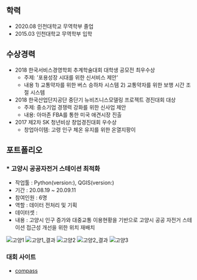 ## 학력
- 2020.08 인천대학교 무역학부 졸업
- 2015.03 인천대학교 무역학부 입학

## 수상경력
- 2018 한국서비스경영학회 추계학술대회 대학생 공모전 최우수상
  - 주제: '포용성장 시대를 위한 신서비스 제안'
  - 내용
        1) 교통약자를 위한 버스 승하차 시스템
        2) 교통약자를 위한 보행 시간 조절 시스템
- 2018 한국산업단지공단 중단기 뉴비즈니스모델링 프로젝트 경진대회 대상
  - 주제: 중소기업 경쟁력 강화를 위한 신사업 제안
  - 내용: 아마존 FBA를 통한 미국 애견시장 진출
- 2017 제2차 SK 청년비상 창업경진대회 우수상
  - 창업아이템: 고령 인구 체온 유지를 위한 온열지팡이
## 포트폴리오
### * 고양시 공공자전거 스테이션 최적화
  - 작업툴 : Python(version:), QGIS(version:)
  - 기간 : 20.08.19 ~ 20.09.11
  - 참여인원 : 6명
  - 역할 : 데이터 전처리 및 기획
  - 데이터셋 :
  - 내용 : 고양시 인구 증가와 대중교통 이용현황을 기반으로 고양시 공공 자전거 스테이션 접근성 개선을 위한 위치 재배치

![고양1](https://user-images.githubusercontent.com/69830161/93714884-9b79a080-fba0-11ea-951c-e2b5e617f70d.png)
![고양1_결과](https://user-images.githubusercontent.com/69830161/93714901-bba95f80-fba0-11ea-921a-679cfe593806.png)
![고양2](https://user-images.githubusercontent.com/69830161/93714958-104cda80-fba1-11ea-9434-c939c404f568.png)
![고양2_결과](https://user-images.githubusercontent.com/69830161/93714964-15aa2500-fba1-11ea-9e19-773dcd4f3d1f.png)
![고양3](https://user-images.githubusercontent.com/69830161/93714969-1e026000-fba1-11ea-8461-a2cfad2fed0c.png)


### 대회 사이트
- [compass](https://compas.lh.or.kr/)
